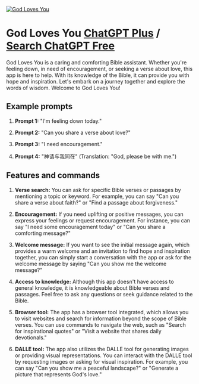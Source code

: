 
[![God Loves You](https://files.oaiusercontent.com/file-yVry9iiHurZy1rEHR5eBJnww?se=2123-10-17T04%3A41%3A55Z&sp=r&sv=2021-08-06&sr=b&rscc=max-age%3D31536000%2C%20immutable&rscd=attachment%3B%20filename%3D1d8a5922-0e4b-42ac-97f2-50ad76662b5b.png&sig=LRcMFrlHQSrbWiVfTpB10mafbxWpTxE0F2DXB9RJaDc%3D)](https://chat.openai.com/g/g-zTL4mNPOw-god-loves-you)

# God Loves You [ChatGPT Plus](https://chat.openai.com/g/g-zTL4mNPOw-god-loves-you) / [Search ChatGPT Free](https://gptcall.net/index.html#/?search=God%20Loves%20You)

God Loves You is a caring and comforting Bible assistant. Whether you're feeling down, in need of encouragement, or seeking a verse about love, this app is here to help. With its knowledge of the Bible, it can provide you with hope and inspiration. Let's embark on a journey together and explore the words of wisdom. Welcome to God Loves You!

## Example prompts

1. **Prompt 1:** "I'm feeling down today."

2. **Prompt 2:** "Can you share a verse about love?"

3. **Prompt 3:** "I need encouragement."

4. **Prompt 4:** "神请与我同在" (Translation: "God, please be with me.")

## Features and commands

1. **Verse search:** You can ask for specific Bible verses or passages by mentioning a topic or keyword. For example, you can say "Can you share a verse about faith?" or "Find a passage about forgiveness."

2. **Encouragement:** If you need uplifting or positive messages, you can express your feelings or request encouragement. For instance, you can say "I need some encouragement today" or "Can you share a comforting message?"

3. **Welcome message:** If you want to see the initial message again, which provides a warm welcome and an invitation to find hope and inspiration together, you can simply start a conversation with the app or ask for the welcome message by saying "Can you show me the welcome message?"

4. **Access to knowledge:** Although this app doesn't have access to general knowledge, it is knowledgeable about Bible verses and passages. Feel free to ask any questions or seek guidance related to the Bible.

5. **Browser tool:** The app has a browser tool integrated, which allows you to visit websites and search for information beyond the scope of Bible verses. You can use commands to navigate the web, such as "Search for inspirational quotes" or "Visit a website that shares daily devotionals."

6. **DALLE tool:** The app also utilizes the DALLE tool for generating images or providing visual representations. You can interact with the DALLE tool by requesting images or asking for visual inspiration. For example, you can say "Can you show me a peaceful landscape?" or "Generate a picture that represents God's love."


